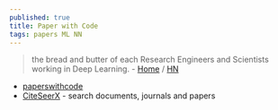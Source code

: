 ```yaml
---
published: true
title: Paper with Code
tags: papers ML NN
---
```

> the bread and butter of each Research Engineers and Scientists working in Deep Learning. - [Home](https://paperswithcode.com/) / [HN](https://news.ycombinator.com/item?id=29688214)

- [paperswithcode](https://paperswithcode.com/)
- [CiteSeerX](https://citeseerx.ist.psu.edu/) - search documents,  journals and papers
